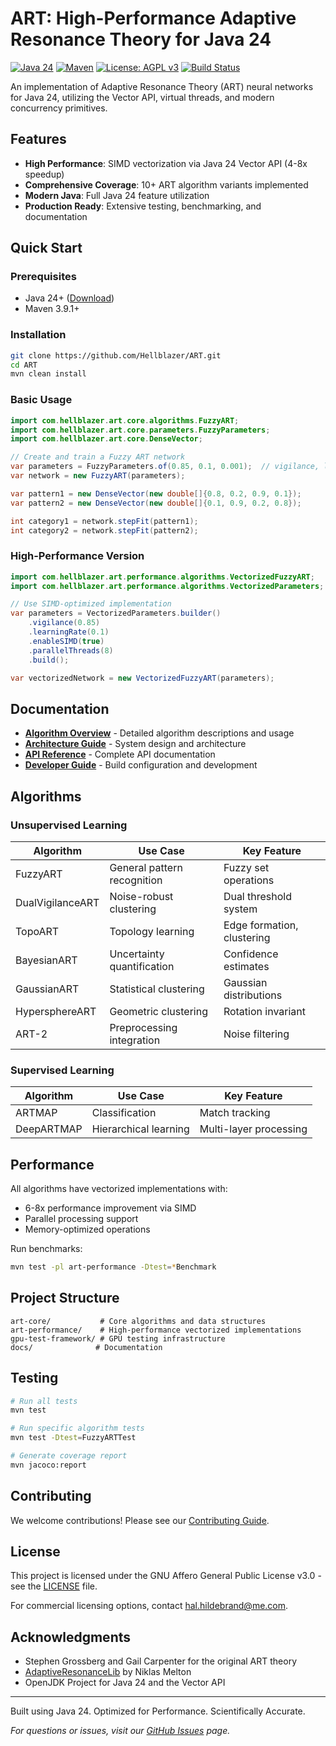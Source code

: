# ART: High-Performance Adaptive Resonance Theory for Java 24

[![Java 24](https://img.shields.io/badge/Java-24-orange.svg)](https://openjdk.java.net/projects/jdk/24/)
[![Maven](https://img.shields.io/badge/Maven-3.9.1+-blue.svg)](https://maven.apache.org/)
[![License: AGPL v3](https://img.shields.io/badge/License-AGPL%20v3-blue.svg)](https://www.gnu.org/licenses/agpl-3.0)
[![Build Status](https://github.com/Hellblazer/ART/workflows/Java%20CI/badge.svg)](https://github.com/Hellblazer/ART/actions)

An implementation of Adaptive Resonance Theory (ART) neural networks for Java 24, utilizing the Vector API, virtual threads, and modern concurrency primitives.

## Features

- **High Performance**: SIMD vectorization via Java 24 Vector API (4-8x speedup)
- **Comprehensive Coverage**: 10+ ART algorithm variants implemented
- **Modern Java**: Full Java 24 feature utilization
- **Production Ready**: Extensive testing, benchmarking, and documentation

## Quick Start

### Prerequisites
- Java 24+ ([Download](https://jdk.java.net/24/))
- Maven 3.9.1+

### Installation
```bash
git clone https://github.com/Hellblazer/ART.git
cd ART
mvn clean install
```

### Basic Usage
```java
import com.hellblazer.art.core.algorithms.FuzzyART;
import com.hellblazer.art.core.parameters.FuzzyParameters;
import com.hellblazer.art.core.DenseVector;

// Create and train a Fuzzy ART network
var parameters = FuzzyParameters.of(0.85, 0.1, 0.001);  // vigilance, learning rate, bias
var network = new FuzzyART(parameters);

var pattern1 = new DenseVector(new double[]{0.8, 0.2, 0.9, 0.1});
var pattern2 = new DenseVector(new double[]{0.1, 0.9, 0.2, 0.8});

int category1 = network.stepFit(pattern1);
int category2 = network.stepFit(pattern2);
```

### High-Performance Version
```java
import com.hellblazer.art.performance.algorithms.VectorizedFuzzyART;
import com.hellblazer.art.performance.algorithms.VectorizedParameters;

// Use SIMD-optimized implementation
var parameters = VectorizedParameters.builder()
    .vigilance(0.85)
    .learningRate(0.1)
    .enableSIMD(true)
    .parallelThreads(8)
    .build();

var vectorizedNetwork = new VectorizedFuzzyART(parameters);
```

## Documentation

- **[Algorithm Overview](docs/OVERVIEW.md)** - Detailed algorithm descriptions and usage
- **[Architecture Guide](docs/ARCHITECTURE.md)** - System design and architecture
- **[API Reference](docs/API.md)** - Complete API documentation
- **[Developer Guide](CLAUDE.md)** - Build configuration and development

## Algorithms

### Unsupervised Learning
| Algorithm | Use Case | Key Feature |
|-----------|----------|-------------|
| FuzzyART | General pattern recognition | Fuzzy set operations |
| DualVigilanceART | Noise-robust clustering | Dual threshold system |
| TopoART | Topology learning | Edge formation, clustering |
| BayesianART | Uncertainty quantification | Confidence estimates |
| GaussianART | Statistical clustering | Gaussian distributions |
| HypersphereART | Geometric clustering | Rotation invariant |
| ART-2 | Preprocessing integration | Noise filtering |

### Supervised Learning
| Algorithm | Use Case | Key Feature |
|-----------|----------|-------------|
| ARTMAP | Classification | Match tracking |
| DeepARTMAP | Hierarchical learning | Multi-layer processing |

## Performance

All algorithms have vectorized implementations with:
- 6-8x performance improvement via SIMD
- Parallel processing support
- Memory-optimized operations

Run benchmarks:
```bash
mvn test -pl art-performance -Dtest=*Benchmark
```

## Project Structure

```
art-core/           # Core algorithms and data structures
art-performance/    # High-performance vectorized implementations  
gpu-test-framework/ # GPU testing infrastructure
docs/              # Documentation
```

## Testing

```bash
# Run all tests
mvn test

# Run specific algorithm tests
mvn test -Dtest=FuzzyARTTest

# Generate coverage report
mvn jacoco:report
```

## Contributing

We welcome contributions! Please see our [Contributing Guide](CONTRIBUTING.md).

## License

This project is licensed under the GNU Affero General Public License v3.0 - see the [LICENSE](LICENSE) file.

For commercial licensing options, contact [hal.hildebrand@me.com](mailto:hal.hildebrand@me.com).

## Acknowledgments

- Stephen Grossberg and Gail Carpenter for the original ART theory
- [AdaptiveResonanceLib](https://github.com/NiklasMelton/AdaptiveResonanceLib) by Niklas Melton
- OpenJDK Project for Java 24 and the Vector API

---

Built using Java 24. Optimized for Performance. Scientifically Accurate.

*For questions or issues, visit our [GitHub Issues](https://github.com/Hellblazer/ART/issues) page.*
